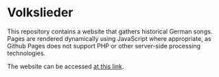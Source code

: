 # Volkslieder
This repository contains a website that gathers historical German songs. Pages are rendered dynamically using JavaScript where appropriate, as Github Pages does not support PHP or other server-side processing technologies.

The website can be accessed [at this link](http://volkslieder.epizy.com/index.php?dc=en).
